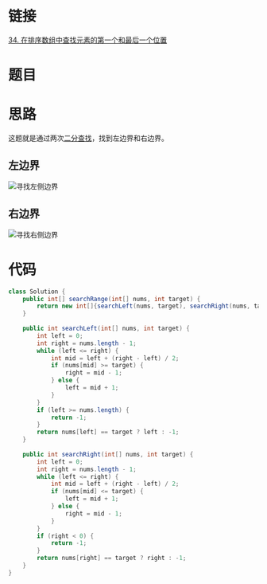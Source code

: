 # 链接

[34. 在排序数组中查找元素的第一个和最后一个位置](https://leetcode.cn/problems/find-first-and-last-position-of-element-in-sorted-array/)

# 题目


# 思路

这题就是通过两次[二分查找](leetcode/labuladong/相关算法/数组算法/二分查找.md)，找到左边界和右边界。

## 左边界

![寻找左侧边界](leetcode/labuladong/相关算法/数组算法/二分查找.md#寻找左侧边界)

## 右边界

![寻找右侧边界](leetcode/labuladong/相关算法/数组算法/二分查找.md#寻找右侧边界)

# 代码

```java
class Solution {  
    public int[] searchRange(int[] nums, int target) {  
        return new int[]{searchLeft(nums, target), searchRight(nums, target)};  
    }  
  
    public int searchLeft(int[] nums, int target) {  
        int left = 0;  
        int right = nums.length - 1;  
        while (left <= right) {  
            int mid = left + (right - left) / 2;  
            if (nums[mid] >= target) {  
                right = mid - 1;  
            } else {  
                left = mid + 1;  
            }  
        }  
        if (left >= nums.length) {  
            return -1;  
        }  
        return nums[left] == target ? left : -1;  
    }  
  
    public int searchRight(int[] nums, int target) {  
        int left = 0;  
        int right = nums.length - 1;  
        while (left <= right) {  
            int mid = left + (right - left) / 2;  
            if (nums[mid] <= target) {  
                left = mid + 1;  
            } else {  
                right = mid - 1;  
            }  
        }  
        if (right < 0) {  
            return -1;  
        }  
        return nums[right] == target ? right : -1;  
    }  
}
```